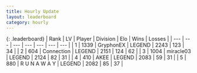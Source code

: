 ```yaml
---
title: Hourly Update
layout: leaderboard
category: hourly
---
```


{: .leaderboard}
| Rank | LV | Player | Division | Elo | Wins | Losses |
| --- | --- | --- | --- | --- | --- | --- |
| <span data-change="0">1</span> | 1339 | <span title="ID: 315148">GryphonEX</span> | LEGEND | <span data-change="0">2243</span> | <span data-change="0">123</span> | <span data-change="0">34</span> |
| <span data-change="0">2</span> | 604 | <span title="ID: 539711">Connection</span> | LEGEND | <span data-change="-27">2151</span> | <span data-change="6">124</span> | <span data-change="4">62</span> |
| <span data-change="0">3</span> | 1004 | <span title="ID: 416373">miracle03</span> | LEGEND | <span data-change="0">2124</span> | <span data-change="0">82</span> | <span data-change="0">31</span> |
| <span data-change="0">4</span> | 410 | <span title="ID: 455100">AKEE</span> | LEGEND | <span data-change="0">2083</span> | <span data-change="0">59</span> | <span data-change="0">31</span> |
| <span data-change="0">5</span> | 880 | <span title="ID: 66144">R U N A W A Y</span> | LEGEND | <span data-change="0">2082</span> | <span data-change="0">85</span> | <span data-change="0">37</span> |